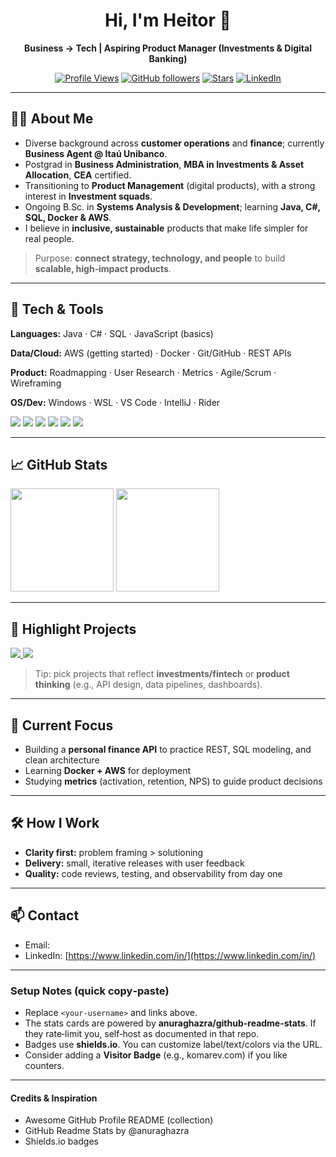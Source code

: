 <!-- Replace all occurrences of <your-username> with your GitHub username -->

<div align="center">

# Hi, I'm Heitor 👋

**Business → Tech | Aspiring Product Manager (Investments & Digital Banking)**

[![Profile Views](https://komarev.com/ghpvc/?username=<your-username>\&style=flat)](https://github.com/<your-username>)
[![GitHub followers](https://img.shields.io/github/followers/<your-username>?style=flat)](https://github.com/<your-username>?tab=followers)
[![Stars](https://img.shields.io/github/stars/<your-username>?affiliations=OWNER\&style=flat)](https://github.com/<your-username>?tab=repositories)
[![LinkedIn](https://img.shields.io/badge/LinkedIn-Connect-informational?logo=linkedin\&logoColor=white)](https://www.linkedin.com/in/)

</div>

---

## 👨‍💻 About Me

* Diverse background across **customer operations** and **finance**; currently **Business Agent @ Itaú Unibanco**.
* Postgrad in **Business Administration**, **MBA in Investments & Asset Allocation**, **CEA** certified.
* Transitioning to **Product Management** (digital products), with a strong interest in **Investment squads**.
* Ongoing B.Sc. in **Systems Analysis & Development**; learning **Java, C#, SQL, Docker & AWS**.
* I believe in **inclusive, sustainable** products that make life simpler for real people.

> Purpose: **connect strategy, technology, and people** to build **scalable, high‑impact products**.

---

## 🧰 Tech & Tools

**Languages:** Java · C# · SQL · JavaScript (basics)

**Data/Cloud:** AWS (getting started) · Docker · Git/GitHub · REST APIs

**Product:** Roadmapping · User Research · Metrics · Agile/Scrum · Wireframing

**OS/Dev:** Windows · WSL · VS Code · IntelliJ · Rider

<!-- Simple icon badges (shields.io) -->

<p>
  <img src="https://img.shields.io/badge/Java-ED8B00?logo=java&logoColor=white"/>
  <img src="https://img.shields.io/badge/C%23-239120?logo=csharp&logoColor=white"/>
  <img src="https://img.shields.io/badge/SQL-336791?logo=postgresql&logoColor=white"/>
  <img src="https://img.shields.io/badge/Docker-2496ED?logo=docker&logoColor=white"/>
  <img src="https://img.shields.io/badge/AWS-232F3E?logo=amazon-aws&logoColor=white"/>
  <img src="https://img.shields.io/badge/GitHub-121011?logo=github&logoColor=white"/>
</p>

---

## 📈 GitHub Stats

<!-- Anurag's GitHub Readme Stats -->

<p>
  <img height="165" src="https://github-readme-stats.vercel.app/api?username=<your-username>&show_icons=true&include_all_commits=true" />
  <img height="165" src="https://github-readme-stats.vercel.app/api/top-langs/?username=<your-username>&layout=compact" />
</p>

<!-- Optional: Streak (uncomment if you want) -->

<!-- <p>
  <img height="165" src="https://streak-stats.demolab.com?user=<your-username>&hide_border=false" />
</p> -->

---

## 🚀 Highlight Projects

<!-- Pin a couple of projects (replace repo names) -->

<p>
  <a href="https://github.com/<your-username>/project-1">
    <img src="https://github-readme-stats.vercel.app/api/pin/?username=<your-username>&repo=project-1" />
  </a>
  <a href="https://github.com/<your-username>/project-2">
    <img src="https://github-readme-stats.vercel.app/api/pin/?username=<your-username>&repo=project-2" />
  </a>
</p>

> Tip: pick projects that reflect **investments/fintech** or **product thinking** (e.g., API design, data pipelines, dashboards).

---

## 🎯 Current Focus

* Building a **personal finance API** to practice REST, SQL modeling, and clean architecture
* Learning **Docker + AWS** for deployment
* Studying **metrics** (activation, retention, NPS) to guide product decisions

---

## 🛠️ How I Work

* **Clarity first:** problem framing > solutioning
* **Delivery:** small, iterative releases with user feedback
* **Quality:** code reviews, testing, and observability from day one

---

## 📫 Contact

* Email: <your-email>
* LinkedIn: [https://www.linkedin.com/in/](https://www.linkedin.com/in/)<your-handle>

---

### Setup Notes (quick copy‑paste)

* Replace `<your-username>` and links above.
* The stats cards are powered by **anuraghazra/github-readme-stats**. If they rate‑limit you, self‑host as documented in that repo.
* Badges use **shields.io**. You can customize label/text/colors via the URL.
* Consider adding a **Visitor Badge** (e.g., komarev.com) if you like counters.

---

#### Credits & Inspiration

* Awesome GitHub Profile README (collection)
* GitHub Readme Stats by @anuraghazra
* Shields.io badges
